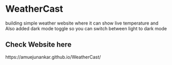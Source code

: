 <h1>WeatherCast</h1>
  
  building simple weather  website where it can show live temperature and Also
  added dark mode toggle so you can switch between light to dark  mode
  
  
  <h2> Check Website here </h2>
  https://amuejunankar.github.io/WeatherCast/
  
